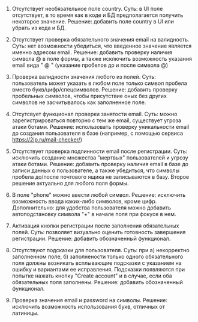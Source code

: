 1. Отсутствует необязательное поле country.
	Суть: в UI поле отсутствует, в то время как в коде и БД предполагается получить некоторое значение.
	Решение: добавить поле country в UI или убрать из кода и БД.

2. Отсутствует проверка обязательного значения email на валидность.
	Суть: нет возможности убедиться, что введенное значение является именно адресом email.
	Решение: добавить проверку наличия символа @ в поле формы, а также исключить возможность указания email вида " @ " (указание пробелов до и после символа @)

3. Проверка валидности значения любого из полей.
	Суть: пользователь может указать в любом поле только символ пробела вместо букв/цифр/спецсимволов.
	Решение: добавить проверку пробельных символов, чтобы присутствие оных без других символов не засчитывалось как заполненное поле.

4. Отсутсвует функционал проверки занятости email.
	Суть: можно зарегистрироваться повторно с тем же email, существует угроза атаки ботами.
	Решение: использовать проверку уникальности email до создания пользователя в базе (например, с помощью сервиса https://2ip.ru/mail-checker/)

5. Отсутствует проверка подлинности email после регистрации.
	Суть: исключить создание множества "мертвых" пользователей и угрозу атаки ботами.
	Решение: добавить проверку наличия email в базе до записи данных о пользователе, а также убедиться, что символы пробела до/после почтового ящика не записываются в базу. Второе решение актуально для любого поля формы.

6. В поле "phone" можно ввести любой символ.
	Решение: исключить возможность ввода каких-либо символов, кроме цифр.
	Дополнительно: для удобства пользователя можно добавить автоподстановку символа "+" в начале поля при фокусе в нем.

7. Активация кнопки регистрации после заполнения обязательных полей.
	Суть: позволяет визуально оценить готовность завершения регистрации.
	Решение: добавить обозначенный функционал.

8. Отсутствуют подсказки для пользователя.
	Суть: при а) некорректно заполненном поле, б) заполнености только одного обязательного поля должны возникать всплывающие подсказки с указанием на ошибку и вариантами ее исправления. Подсказки появляются при попытке нажать кнопку "Create account" и в случае, если оба обязательных поля заполнены.
	Решение: добавить обозначенный функционал.

9. Проверка значения email и password на символы.
	Решение: исключить возможность использования букв, отличных от латиницы.
